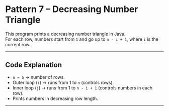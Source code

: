# Pattern 7 – Decreasing Number Triangle

This program prints a decreasing number triangle in Java.  
For each row, numbers start from `1` and go up to `n - i + 1`, where `i` is the current row.

---

## Code Explanation
- `n = 5` → number of rows.
- Outer loop (`i`) → runs from 1 to `n` (controls rows).
- Inner loop (`j`) → runs from 1 to `n - i + 1` (controls numbers in each row).
- Prints numbers in decreasing row length.

---

